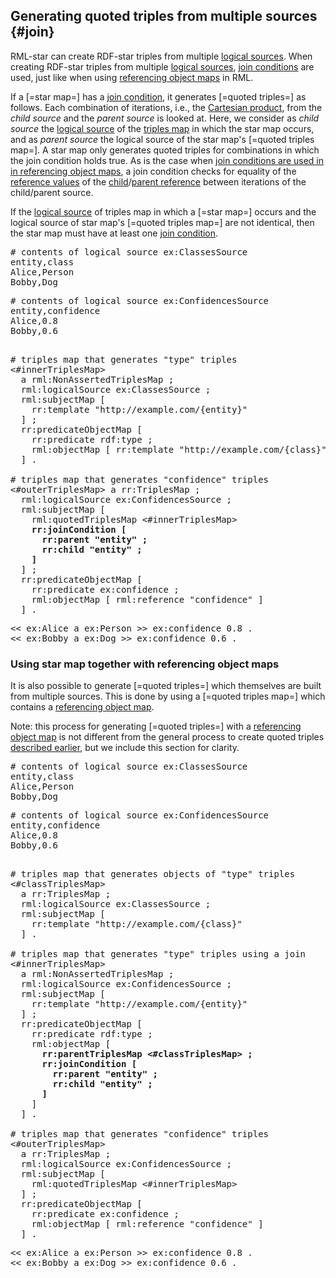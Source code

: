 ## Generating quoted triples from multiple sources {#join}

RML-star can create RDF-star triples from multiple [logical sources](https://rml.io/specs/rml/#logical-source).
When creating RDF-star triples from multiple [logical sources](https://rml.io/specs/rml/#logical-source), [join conditions](https://rml.io/specs/rml/#join-condition) are used, just like when using [referencing object maps](https://rml.io/specs/rml/#referencing-object-map) in RML.

If a [=star map=] has a [join condition](https://rml.io/specs/rml/#join-condition), it generates [=quoted triples=] as follows. Each combination of iterations, i.e., the [Cartesian product](https://en.wikipedia.org/wiki/Cartesian_product), from the *child source* and the *parent source* is looked at. Here, we consider as <dfn>child source</dfn> the [logical source](https://rml.io/specs/rml/#logical-source) of the [triples map](https://rml.io/specs/rml/#triples-map) in which the star map occurs, and as <dfn>parent source</dfn> the logical source of the star map's [=quoted triples map=]. A star map only generates quoted triples for combinations in which the join condition holds true. As is the case when [join conditions are used in in referencing object maps](https://rml.io/specs/rml/#logical-join), a join condition checks for equality of the [reference values](https://rml.io/specs/rml/#reference-value) of the [child](https://rml.io/specs/rml/#child-reference)/[parent reference](https://rml.io/specs/rml/#parent-reference) between iterations of the child/parent source.

<!--Following criterion is taken almost verbatim from the RML spec, mutatis mutandi: https://rml.io/specs/rml/#parent-query -->
If the [logical source](https://rml.io/specs/rml/#logical-source) of triples map in which a [=star map=] occurs and the logical source of star map's [=quoted triples map=] are not identical, then the star map must have at least one [join condition](https://rml.io/specs/rml/#join-condition).

<pre class="ex-input">
# contents of logical source ex:ClassesSource
entity,class
Alice,Person
Bobby,Dog
</pre>

<pre class="ex-input">
# contents of logical source ex:ConfidencesSource
entity,confidence
Alice,0.8
Bobby,0.6
</pre>

<pre class="ex-mapping nohighlight"><!-- nohighlight because otherwise the bolding is lost and we don't use highlighting anyway-->
# triples map that generates "type" triples
<#innerTriplesMap>
  a rml:NonAssertedTriplesMap ;
  rml:logicalSource ex:ClassesSource ;
  rml:subjectMap [
    rr:template "http://example.com/{entity}"
  ] ;
  rr:predicateObjectMap [
    rr:predicate rdf:type ;
    rml:objectMap [ rr:template "http://example.com/{class}" ]
  ] .

# triples map that generates "confidence" triples
<#outerTriplesMap> a rr:TriplesMap ;
  rml:logicalSource ex:ConfidencesSource ;
  rml:subjectMap [
    rml:quotedTriplesMap <#innerTriplesMap>
    <b>rr:joinCondition [
      rr:parent "entity" ;
      rr:child "entity" ;
    ]</b>
  ] ;
  rr:predicateObjectMap [
    rr:predicate ex:confidence ;
    rml:objectMap [ rml:reference "confidence" ]
  ] .
</pre>

<pre class="ex-output">
<< ex:Alice a ex:Person >> ex:confidence 0.8 .
<< ex:Bobby a ex:Dog >> ex:confidence 0.6 .
</pre>

### Using star map together with referencing object maps

It is also possible to generate [=quoted triples=] which themselves are built from multiple sources.
This is done by using a [=quoted triples map=] which contains a [referencing object map](https://rml.io/specs/rml/#referencing-object-map).

Note: this process for generating [=quoted triples=] with a [referencing object map](https://rml.io/specs/rml/#referencing-object-map) is not different from the general process to create quoted triples [described earlier](#quoted), but we include this section for clarity.

<pre class="ex-input">
# contents of logical source ex:ClassesSource
entity,class
Alice,Person
Bobby,Dog
</pre>

<pre class="ex-input">
# contents of logical source ex:ConfidencesSource
entity,confidence
Alice,0.8
Bobby,0.6
</pre>

<pre class="ex-mapping nohighlight"><!-- nohighlight because otherwise the bolding is lost and we don't use highlighting anyway-->
# triples map that generates objects of "type" triples
<#classTriplesMap>
  a rr:TriplesMap ;
  rml:logicalSource ex:ClassesSource ;
  rml:subjectMap [
    rr:template "http://example.com/{class}"
  ] .

# triples map that generates "type" triples using a join
<#innerTriplesMap>
  a rml:NonAssertedTriplesMap ;
  rml:logicalSource ex:ConfidencesSource ;
  rml:subjectMap [
    rr:template "http://example.com/{entity}"
  ] ;
  rr:predicateObjectMap [
    rr:predicate rdf:type ;
    rml:objectMap [
      <b>rr:parentTriplesMap <#classTriplesMap> ;
      rr:joinCondition [
        rr:parent "entity" ;
        rr:child "entity" ;
      ]</b>
    ]
  ] .

# triples map that generates "confidence" triples
<#outerTriplesMap>
  a rr:TriplesMap ;
  rml:logicalSource ex:ConfidencesSource ;
  rml:subjectMap [
    rml:quotedTriplesMap <#innerTriplesMap>
  ] ;
  rr:predicateObjectMap [
    rr:predicate ex:confidence ;
    rml:objectMap [ rml:reference "confidence" ]
  ] .
</pre>

<pre class="ex-output">
<< ex:Alice a ex:Person >> ex:confidence 0.8 .
<< ex:Bobby a ex:Dog >> ex:confidence 0.6 .
</pre>
